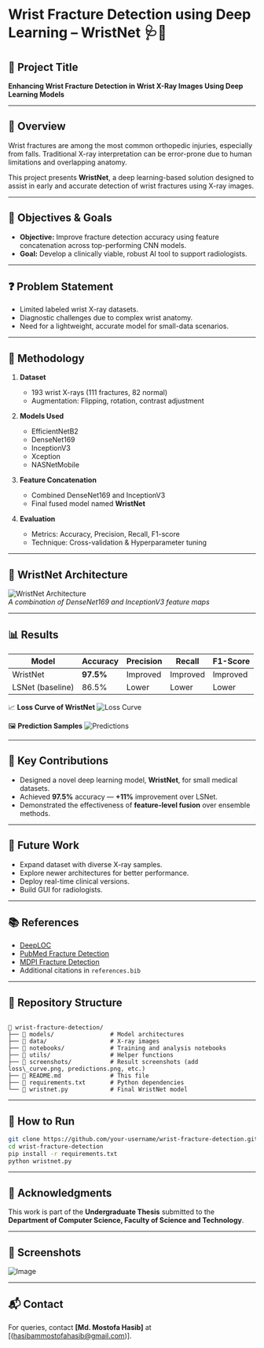 

# Wrist Fracture Detection using Deep Learning – WristNet 🩺🤖

## 📘 Project Title
**Enhancing Wrist Fracture Detection in Wrist X-Ray Images Using Deep Learning Models**

---

## 🧠 Overview

Wrist fractures are among the most common orthopedic injuries, especially from falls. Traditional X-ray interpretation can be error-prone due to human limitations and overlapping anatomy.

This project presents **WristNet**, a deep learning-based solution designed to assist in early and accurate detection of wrist fractures using X-ray images.

---

## 🎯 Objectives & Goals

- **Objective:** Improve fracture detection accuracy using feature concatenation across top-performing CNN models.
- **Goal:** Develop a clinically viable, robust AI tool to support radiologists.

---

## ❓ Problem Statement

- Limited labeled wrist X-ray datasets.
- Diagnostic challenges due to complex wrist anatomy.
- Need for a lightweight, accurate model for small-data scenarios.

---

## 🧪 Methodology

1. **Dataset**
   - 193 wrist X-rays (111 fractures, 82 normal)
   - Augmentation: Flipping, rotation, contrast adjustment

2. **Models Used**
   - EfficientNetB2
   - DenseNet169
   - InceptionV3
   - Xception
   - NASNetMobile

3. **Feature Concatenation**
   - Combined DenseNet169 and InceptionV3
   - Final fused model named **WristNet**

4. **Evaluation**
   - Metrics: Accuracy, Precision, Recall, F1-score
   - Technique: Cross-validation & Hyperparameter tuning

---

## 🧱 WristNet Architecture

![WristNet Architecture](screenshots/architecture.png)  
*A combination of DenseNet169 and InceptionV3 feature maps*

---

## 📊 Results

| Model        | Accuracy | Precision | Recall | F1-Score |
|--------------|----------|-----------|--------|----------|
| WristNet     | **97.5%** | Improved  | Improved | Improved |
| LSNet (baseline) | 86.5%    | Lower    | Lower  | Lower    |

📈 **Loss Curve of WristNet**
![Loss Curve](screenshots/loss_curve.png)

🖼️ **Prediction Samples**
![Predictions](screenshots/predictions.png)

---

## 🔬 Key Contributions

- Designed a novel deep learning model, **WristNet**, for small medical datasets.
- Achieved **97.5%** accuracy — **+11%** improvement over LSNet.
- Demonstrated the effectiveness of **feature-level fusion** over ensemble methods.

---

## 🔮 Future Work

- Expand dataset with diverse X-ray samples.
- Explore newer architectures for better performance.
- Deploy real-time clinical versions.
- Build GUI for radiologists.

---

## 📚 References

- [DeepLOC](https://paperswithcode.com/paper/deeploc-deep-learning-based-bone-pathology)
- [PubMed Fracture Detection](https://pubmed.ncbi.nlm.nih.gov/33937780/)
- [MDPI Fracture Detection](https://www.mdpi.com/1424-8220/22/3/1285)
- Additional citations in `references.bib`

---

## 📁 Repository Structure

```

📂 wrist-fracture-detection/
├── 📁 models/                # Model architectures
├── 📁 data/                  # X-ray images
├── 📁 notebooks/             # Training and analysis notebooks
├── 📁 utils/                 # Helper functions
├── 📁 screenshots/           # Result screenshots (add loss\_curve.png, predictions.png, etc.)
├── 📄 README.md              # This file
├── 📄 requirements.txt       # Python dependencies
└── 📄 wristnet.py            # Final WristNet model

````

---

## 🚀 How to Run

```bash
git clone https://github.com/your-username/wrist-fracture-detection.git
cd wrist-fracture-detection
pip install -r requirements.txt
python wristnet.py
````

---

## 🙌 Acknowledgments

This work is part of the **Undergraduate Thesis** submitted to the **Department of Computer Science, Faculty of Science and Technology**.

---

## 📸 Screenshots

![Image](https://github.com/user-attachments/assets/3fd68c9f-2753-425d-9456-a355325b0735)

---

## 📬 Contact

For queries, contact **\[Md. Mostofa Hasib]** at \[(hasibammostofahasib@gmail.com)].



